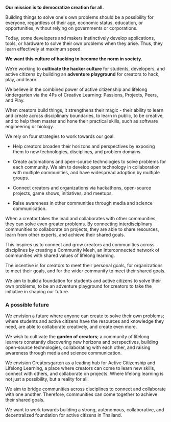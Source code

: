 **Our mission is to democratize creation for all.**

Building things to solve one's own problems should be a possibility for everyone, regardless of their age, economic status, education, or opportunities, without relying on governments or corporations.

Today, some developers and makers instinctively develop applications, tools, or hardware to solve their own problems when they arise. Thus, they learn effectively at maximum speed.

**We want this culture of hacking to become the norm in society.**

We’re working to **cultivate the hacker culture** for students, developers, and active citizens by building an **adventure playground** for creators to hack, play, and learn.

We believe in the combined power of active citizenship and lifelong kindergarten via the 4Ps of Creative Learning: Passions, Projects, Peers, and Play.

When creators build things, it strengthens their magic - their ability to learn and create across disciplinary boundaries, to learn in public, to be creative, and to help them master and hone their practical skills, such as software engineering or biology.

We rely on four strategies to work towards our goal.

- Help creators broaden their horizons and perspectives by exposing them to new technologies, disciplines, and problem domains.

- Create automations and open-source technologies to solve problems for each community. We aim to develop open technology in collaboration with multiple communities, and have widespread adoption by multiple groups.

- Connect creators and organizations via hackathons, open-source projects, game shows, initiatives, and meetups.

- Raise awareness in other communities through media and science communication.

When a creator takes the lead and collaborates with other communities, they can solve even greater problems. By connecting interdisciplinary communities to collaborate on projects, they are able to share resources, learn from other experts, and achieve their shared goals.

This inspires us to connect and grow creators and communities across disciplines by creating a Community Mesh, an interconnected network of communities with shared values of lifelong learning.

The incentive is for creators to meet their personal goals, for organizations to meet their goals, and for the wider community to meet their shared goals.

We aim to build a foundation for students and active citizens to solve their own problems, to be an adventure playground for creators to take the initiative in shaping our future.

### A possible future

We envision a future where anyone can create to solve their own problems; where students and active citizens have the resources and knowledge they need, are able to collaborate creatively, and create even more.

We wish to cultivate the **garden of creators**; a community of lifelong learners constantly discovering new horizons and perspectives, building open-source technologies, collaborating with each other, and raising awareness through media and science communication.

We envision Creatorsgarten as a leading hub for Active Citizenship and Lifelong Learning, a place where creators can come to learn new skills, connect with others, and collaborate on projects. Where lifelong learning is not just a possibility, but a reality for all.

We aim to bridge communities across disciplines to connect and collaborate with one another. Therefore, communities can come together to achieve their shared goals.

We want to work towards building a strong, autonomous, collaborative, and decentralized foundation for active citizens in Thailand.